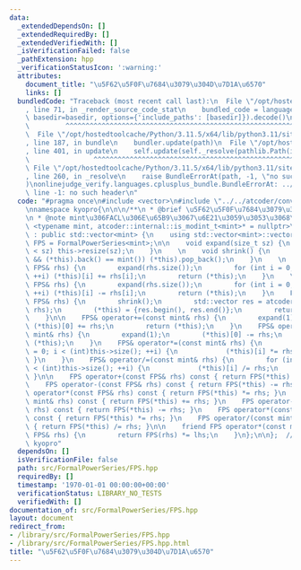 ```yaml
---
data:
  _extendedDependsOn: []
  _extendedRequiredBy: []
  _extendedVerifiedWith: []
  _isVerificationFailed: false
  _pathExtension: hpp
  _verificationStatusIcon: ':warning:'
  attributes:
    document_title: "\u5F62\u5F0F\u7684\u3079\u304D\u7D1A\u6570"
    links: []
  bundledCode: "Traceback (most recent call last):\n  File \"/opt/hostedtoolcache/Python/3.11.5/x64/lib/python3.11/site-packages/onlinejudge_verify/documentation/build.py\"\
    , line 71, in _render_source_code_stat\n    bundled_code = language.bundle(stat.path,\
    \ basedir=basedir, options={'include_paths': [basedir]}).decode()\n          \
    \         ^^^^^^^^^^^^^^^^^^^^^^^^^^^^^^^^^^^^^^^^^^^^^^^^^^^^^^^^^^^^^^^^^^^^^^^^^^^^^^^^^\n\
    \  File \"/opt/hostedtoolcache/Python/3.11.5/x64/lib/python3.11/site-packages/onlinejudge_verify/languages/cplusplus.py\"\
    , line 187, in bundle\n    bundler.update(path)\n  File \"/opt/hostedtoolcache/Python/3.11.5/x64/lib/python3.11/site-packages/onlinejudge_verify/languages/cplusplus_bundle.py\"\
    , line 401, in update\n    self.update(self._resolve(pathlib.Path(included), included_from=path))\n\
    \                ^^^^^^^^^^^^^^^^^^^^^^^^^^^^^^^^^^^^^^^^^^^^^^^^^^^^^^^^^\n \
    \ File \"/opt/hostedtoolcache/Python/3.11.5/x64/lib/python3.11/site-packages/onlinejudge_verify/languages/cplusplus_bundle.py\"\
    , line 260, in _resolve\n    raise BundleErrorAt(path, -1, \"no such header\"\
    )\nonlinejudge_verify.languages.cplusplus_bundle.BundleErrorAt: ../../atcoder/convolution.hpp:\
    \ line -1: no such header\n"
  code: "#pragma once\n#include <vector>\n#include \"../../atcoder/convolution.hpp\"\
    \nnamespace kyopro{\n\n\n/**\n * @brief \u5F62\u5F0F\u7684\u3079\u304D\u7D1A\u6570\
    \n * @note mint\u306FACL\u306E\u65B9\u3067\u6E21\u3059\u3053\u3068\n*/\ntemplate\
    \ <typename mint, atcoder::internal::is_modint_t<mint>* = nullptr>\nstruct FormalPowerSeries\
    \ : public std::vector<mint> {\n    using std::vector<mint>::vector;\n    using\
    \ FPS = FormalPowerSeries<mint>;\n\n    void expand(size_t sz) {\n        if (this->size()\
    \ < sz) this->resize(sz);\n    }\n    \n    void shrink() {\n        while (!(*this).empty()\
    \ && (*this).back() == mint()) (*this).pop_back();\n    }\n    \n    FPS& operator+=(const\
    \ FPS& rhs) {\n        expand(rhs.size());\n        for (int i = 0; i < (int)rhs.size();\
    \ ++i) (*this)[i] += rhs[i];\n        return (*this);\n    }\n    \n    FPS& operator-=(const\
    \ FPS& rhs) {\n        expand(rhs.size());\n        for (int i = 0; i < (int)rhs.size();\
    \ ++i) (*this)[i] -= rhs[i];\n        return (*this);\n    }\n    FPS& operator*=(const\
    \ FPS& rhs) {\n        shrink();\n        std::vector res = atcoder::convolution<mint>(*this,\
    \ rhs);\n        (*this) = {res.begin(), res.end()};\n        return (*this);\n\
    \    }\n\n    FPS& operator+=(const mint& rhs) {\n        expand(1);\n       \
    \ (*this)[0] += rhs;\n        return (*this);\n    }\n    FPS& operator-=(const\
    \ mint& rhs) {\n        expand(1);\n        (*this)[0] -= rhs;\n        return\
    \ (*this);\n    }\n    FPS& operator*=(const mint& rhs) {\n        for (int i\
    \ = 0; i < (int)this->size(); ++i) {\n            (*this)[i] *= rhs;\n       \
    \ }\n    }\n    FPS& operator/=(const mint& rhs) {\n        for (int i = 0; i\
    \ < (int)this->size(); ++i) {\n            (*this)[i] /= rhs;\n        }\n   \
    \ }\n\n    FPS operator+(const FPS& rhs) const { return FPS(*this) += rhs; }\n\
    \    FPS operator-(const FPS& rhs) const { return FPS(*this) -= rhs; }\n    FPS\
    \ operator*(const FPS& rhs) const { return FPS(*this) *= rhs; }\n    FPS operator+(const\
    \ mint& rhs) const { return FPS(*this) += rhs; }\n    FPS operator-(const mint&\
    \ rhs) const { return FPS(*this) -= rhs; }\n    FPS operator*(const mint& rhs)\
    \ const { return FPS(*this) *= rhs; }\n    FPS operator/(const mint& rhs) const\
    \ { return FPS(*this) /= rhs; }\n\n    friend FPS operator*(const mint& lhs, const\
    \ FPS& rhs) {\n        return FPS(rhs) *= lhs;\n    }\n};\n\n};  // namespace\
    \ kyopro"
  dependsOn: []
  isVerificationFile: false
  path: src/FormalPowerSeries/FPS.hpp
  requiredBy: []
  timestamp: '1970-01-01 00:00:00+00:00'
  verificationStatus: LIBRARY_NO_TESTS
  verifiedWith: []
documentation_of: src/FormalPowerSeries/FPS.hpp
layout: document
redirect_from:
- /library/src/FormalPowerSeries/FPS.hpp
- /library/src/FormalPowerSeries/FPS.hpp.html
title: "\u5F62\u5F0F\u7684\u3079\u304D\u7D1A\u6570"
---
```

